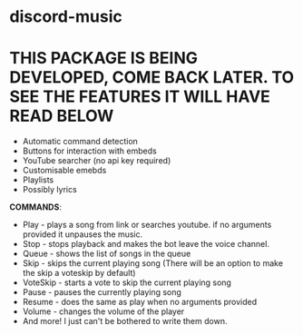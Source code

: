 # discord-music

# THIS PACKAGE IS BEING DEVELOPED, COME BACK LATER. TO SEE THE FEATURES IT WILL HAVE READ BELOW

+ Automatic command detection
+ Buttons for interaction with embeds
+ YouTube searcher (no api key required)
+ Customisable emebds
+ Playlists
+ Possibly lyrics

**COMMANDS**:
+ Play - plays a song from link or searches youtube. if no arguments provided it unpauses the music.
+ Stop - stops playback and makes the bot leave the voice channel.
+ Queue - shows the list of songs in the queue
+ Skip - skips the current playing song (There will be an option to make the skip a voteskip by default)
+ VoteSkip - starts a vote to skip the current playing song
+ Pause - pauses the currently playing song
+ Resume - does the same as play when no arguments provided
+ Volume - changes the volume of the player
+ And more! I just can't be bothered to write them down.
